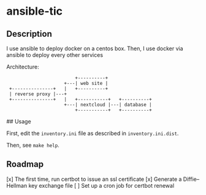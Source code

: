 # ansible-tic

## Description

I use ansible to deploy docker on a centos box.
Then, I use docker via ansible to deploy every other services

Architecture:
```
                         +----------+
                     +---| web site |
 +---------------+   |   +----------+
 | reverse proxy |---+
 +---------------+   |   +-----------+   +----------+
                     +---| nextcloud |---| database |
                         +-----------+   +----------+
```

## Usage

First, edit the `inventory.ini` file as described in `inventory.ini.dist`.

Then, see `make help`.

## Roadmap

[x] The first time, run certbot to issue an ssl certificate
[x] Generate a Diffie–Hellman key exchange file
[ ] Set up a cron job for certbot renewal
